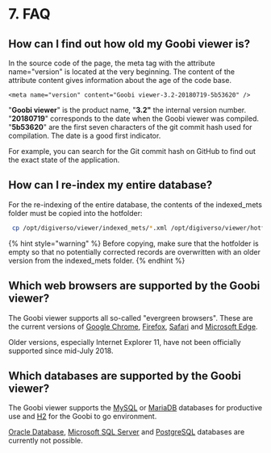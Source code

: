 # 7. FAQ

## How can I find out how old my Goobi viewer is?

 In the source code of the page, the meta tag with the attribute name="version" is located at the very beginning. The content of the attribute content gives information about the age of the code base.

```markup
<meta name="version" content="Goobi viewer-3.2-20180719-5b53620" />
```

 "**Goobi viewer**" is the product name, "**3.2"** the internal version number. "**20180719**" corresponds to the date when the Goobi viewer was compiled. "**5b53620**" are the first seven characters of the git commit hash used for compilation. The date is a good first indicator. 

For example, you can search for the Git commit hash on GitHub to find out the exact state of the application.

## How can I re-index my entire database? 

For the re-indexing of the entire database, the contents of the indexed\_mets folder must be copied into the hotfolder:

```bash
 cp /opt/digiverso/viewer/indexed_mets/*.xml /opt/digiverso/viewer/hotfolder/ 
```

{% hint style="warning" %}
Before copying, make sure that the hotfolder is empty so that no potentially corrected records are overwritten with an older version from the indexed\_mets folder. 
{% endhint %}

## Which web browsers are supported by the Goobi viewer? 

The Goobi viewer supports all so-called "evergreen browsers". These are the current versions of [Google Chrome](https://www.google.com/chrome/), [Firefox](http://www.mozilla.org/firefox/), [Safari](http://www.apple.com/safari/) and [Microsoft Edge](https://www.microsoft.com/en-us/windows/microsoft-edge). 

Older versions, especially Internet Explorer 11, have not been officially supported since mid-July 2018. 

## Which databases are supported by the Goobi viewer? 

The Goobi viewer supports the [MySQL](https://en.wikipedia.org/wiki/MySQL) or [MariaDB](https://en.wikipedia.org/wiki/MariaDB) databases for productive use and [H2](https://en.wikipedia.org/wiki/H2_%28DBMS%29) for the Goobi to go environment. 

[Oracle Database](https://en.wikipedia.org/wiki/Oracle_Database), [Microsoft SQL Server](https://en.wikipedia.org/wiki/Microsoft_SQL_Server) and [PostgreSQL](https://en.wikipedia.org/wiki/PostgreSQL) databases are currently not possible.


